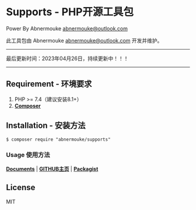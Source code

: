 # Supports - PHP开源工具包

 Power By Abnermouke <abnermouke@outlook.com>

 此工具包由 Abnermouke <abnermouke@outlook.com> 开发并维护。

----

最后更新时间：2023年04月26日，持续更新中！！！

---


## Requirement - 环境要求

1. PHP >= 7.4（建议安装8.1+）
2. **[Composer](https://getcomposer.org/)**



## Installation - 安装方法

```shell
$ composer require "abnermouke/supports"
```


### Usage 使用方法

**[Documents](https://abnermouke.gitbook.io/abnermouke-supports/)** | **[GITHUB主页](https://github.com/abnermouke)** | **[Packagist](https://packagist.org/packages/abnermouke/supports)**


## License

MIT
